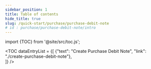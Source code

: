 ```yaml
---
sidebar_position: 1
title: Table of contents
hide_title: true
slug: /quick-start/purchase/purchase-debit-note
# id : purchase/purchase-debit-note/intro
---
```


import {TOC} from '@site/src/toc.js';

<TOC
dataEntryList = {[
{"text": "Create Purchase Debit Note", "link": "./create-purchase-debit-note"},  
]}
/>
    
       
 
